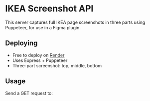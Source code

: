# IKEA Screenshot API

This server captures full IKEA page screenshots in three parts using Puppeteer, for use in a Figma plugin.

## Deploying

- Free to deploy on [Render](https://render.com)
- Uses Express + Puppeteer
- Three-part screenshot: top, middle, bottom

## Usage

Send a GET request to:
